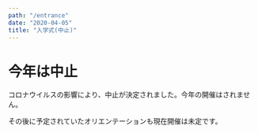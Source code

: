 ```yaml
---
path: "/entrance"
date: "2020-04-05"
title: "入学式(中止)"
---
```


# 今年は中止

コロナウイルスの影響により、中止が決定されました。今年の開催はされません。

その後に予定されていたオリエンテーションも現在開催は未定です。
